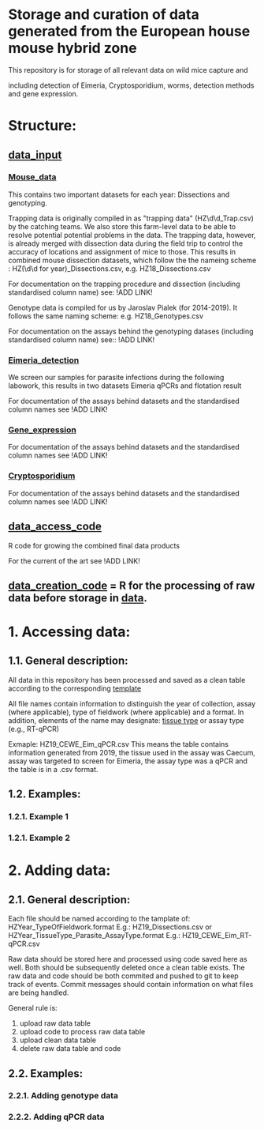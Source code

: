 # Storage and curation of data generated from the European house mouse hybrid zone

This repository is for storage of all relevant data on wild mice
capture and 

including detection of Eimeria, Cryptosporidium, worms,
detection methods and gene expression.

# Structure:

## [data_input](https://github.com/derele/Mouse_Eimeria_Field/tree/master/data_input) 

###  [Mouse_data](https://github.com/derele/Mouse_Eimeria_Field/tree/master/data_input/Mouse_data) 

This contains two important datasets for each year: Dissections and
genotyping.

Trapping data is originally compiled in as "trapping data"
(HZ\\d\\d_Trap.csv) by the catching teams. We also store this
farm-level data to be able to resolve potential potential problems in
the data. The trapping data, however, is already merged with
dissection data during the field trip to control the accuracy of
locations and assignment of mice to those. This results in combined
mouse dissection datasets, which follow the the nameing scheme :
HZ(\\d\\d for year)_Dissections.csv, e.g. HZ18_Dissections.csv

For documentation on the trapping procedure and dissection (including
standardised column name) see: !ADD LINK!

Genotype data is compiled for us by Jaroslav Pialek (for
2014-2019). It follows the same naming scheme: e.g. HZ18_Genotypes.csv

For documentation on the assays behind the genotyping datases
(including standardised column name) see:: !ADD LINK!


### [Eimeria_detection](https://github.com/derele/Mouse_Eimeria_Field/tree/master/data_input/Eimeria_detection) 

We screen our samples for parasite infections during the following
labowork, this results in two datasets Eimeria qPCRs and flotation result

For documentation of the assays behind datasets and the standardised
column names see !ADD LINK!


### [Gene_expression](https://github.com/derele/Mouse_Eimeria_Field/tree/master/data_input/Gene_expression) 

For documentation of the assays behind datasets and the standardised column names see !ADD LINK!

### [Cryptosporidium](https://github.com/derele/Mouse_Eimeria_Field/tree/master/data_input/Cryptosporidium)

For documentation of the assays behind datasets and the standardised column names see !ADD LINK!


## [data_access_code](https://github.com/derele/Mouse_Eimeria_Field/tree/master/data_input/data_access_code) 

R code for growing the combined final data products

For the current of the art see !ADD LINK!

## [data_creation_code](https://github.com/derele/Mouse_Eimeria_Field/tree/master/data_input/data_creation_code) = R for the processing of raw data before storage in [data](https://github.com/derele/Mouse_Eimeria_Field/tree/master/data).



# 1. Accessing data:
## 1.1. General description:

All data in this repository has been processed and saved as a clean
table according to the corresponding
[template](https://github.com/derele/Mouse_Eimeria_Field/tree/master/data_input/Templates)

All file names contain information to distinguish the year of
collection, assay (where applicable), type of fieldwork (where
applicable) and a format.  In addition, elements of the name may
designate: [tissue
type](https://github.com/derele/Mouse_Eimeria_Field/tree/master/data_input/Templates/Tissue_labels.csv)
or assay type (e.g., RT-qPCR)

Exmaple: HZ19_CEWE_Eim_qPCR.csv This means the table contains
information generated from 2019, the tissue used in the assay was
Caecum, assay was targeted to screen for Eimeria, the assay type was a
qPCR and the table is in a .csv format.

## 1.2. Examples:
### 1.2.1. Example 1 

### 1.2.1. Example 2 

# 2. Adding data:
## 2.1. General description:
Each file should be named according to the tamplate of:
HZYear_TypeOfFieldwork.format
E.g.: HZ19_Dissections.csv
or
HZYear_TissueType_Parasite_AssayType.format
E.g.: HZ19_CEWE_Eim_RT-qPCR.csv

Raw data should be stored here and processed using code saved here as well. Both should be subsequently deleted once a clean table exists. The raw data and code should be both commited and pushed to git to keep track of events. Commit messages should contain information on what files are being handled.

General rule is:
1. upload raw data table
2. upload code to process raw data table
3. upload clean data table
4. delete raw data table and code

## 2.2. Examples:
### 2.2.1. Adding genotype data

### 2.2.2. Adding qPCR data
